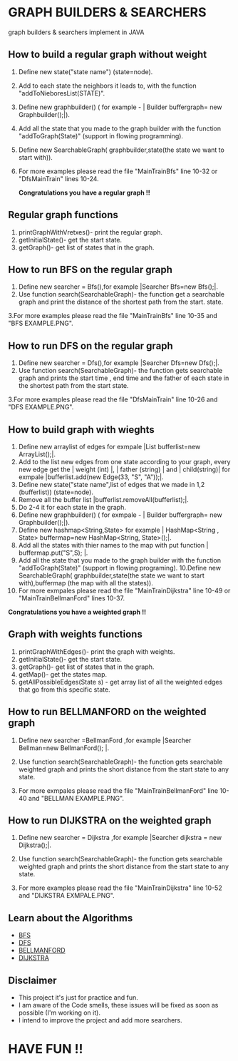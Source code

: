 # GRAPH BUILDERS & SEARCHERS

graph builders & searchers implement in JAVA

## How to build a regular graph without weight
1. Define new state("state name") (state=node).
2. Add to each state the neighbors it leads to, with the function "addToNieboresList(STATE)".
3. Define new graphbuilder() ( for example - | Builder buffergraph= new Graphbuilder();|).
4. Add all the state that you made to the graph builder with the function "addToGraph(State)" (support in flowing programming).
5. Define new SearchableGraph( graphbuilder,state(the state we want to start with)).
6. For more examples please read the file "MainTrainBfs" line 10-32 or "DfsMainTrain" lines 10-24.

   **Congratulations you have a regular graph !!**


## Regular graph functions 
1. printGraphWithVretxes()- print the regular graph.
2. getInitialState()- get the start state.
3.  getGraph()- get list of states that in the graph.

## How to run BFS on the  regular graph
1. Define new searcher = Bfs(),for example |Searcher Bfs=new Bfs();|.
2. Use function search(SearchableGraph)- the function get a searchable graph and print the distance of the shortest path from the start. state.

3.For more examples please read the file "MainTrainBfs" line 10-35 and "BFS EXAMPLE.PNG".

## How to run DFS on the  regular graph
1. Define new searcher = Dfs(),for example |Searcher Dfs=new Dfs();|.
2. Use function search(SearchableGraph)- the function gets searchable graph and prints the start time , end time and the father of each state in the shortest path from the start state.

3.For more examples please read the file "DfsMainTrain" line 10-26 and "DFS EXAMPLE.PNG".

## How to build graph with wieghts
1. Define new arraylist of edges for exmpale |List<Edge> bufferlist=new ArrayList<Edge>();|.
2. Add to the list new edges from one state according to your graph, every new edge get the | weight (int) |, | father (string) | and |   child(string)|  for exmpale |bufferlist.add(new Edge(33, "S", "A"));|.
3. Define new state("state name",list of edges that we made in 1,2 (bufferlist)) (state=node).
4. Remove all the buffer list |bufferlist.removeAll(bufferlist);|.
5. Do 2-4 it for each state in the graph.
6. Define new graphbuilder() ( for exmpale - | Builder buffergraph= new Graphbuilder();|).
7. Define new hashmap<String,State> for example |    HashMap<String , State> buffermap=new HashMap<String, State>();|.
8. Add all the states with thier names to the map with put function | buffermap.put("S",S); |.
9. Add all the state that you made to the graph builder with the function "addToGraph(State)" (support in flowing programing).
10.Define new SearchableGraph( graphbuilder,state(the state we want to start with),buffermap (the map with all the states)).
11. For more exmpales please read the file "MainTrainDijkstra" line 10-49 or "MainTrainBellmanFord" lines 10-37.

   **Congratulations you have a weighted graph !!**
   
## Graph with weights functions
1. printGraphWithEdges()- print the graph with weights.
2. getInitialState()- get the start state.
3.  getGraph()- get list of states that in the graph.
4. getMap()- get the states map.
5. getAllPossibleEdges(State s) - get array list of all the weighted edges that go from this specific state.
  
## How to run BELLMANFORD on the weighted graph
1. Define new searcher =BellmanFord ,for example |Searcher Bellman=new BellmanFord(); |.
2. Use function search(SearchableGraph)- the function gets searchable weighted graph and prints the short distance from the start state to any state.


3. For more exmpales please read the file "MainTrainBellmanFord" line 10-40 and "BELLMAN EXAMPLE.PNG".

## How to run DIJKSTRA on the weighted graph
1. Define new searcher = Dijkstra ,for example |Searcher dijkstra = new Dijkstra();|.
2. Use function search(SearchableGraph)- the function gets searchable weighted graph and prints the short distance from the start state to any state.

3. For more examples please read the file "MainTrainDijkstra" line 10-52 and "DIJKSTRA EXMPALE.PNG".


## Learn about the Algorithms

* [BFS](https://en.wikipedia.org/wiki/Breadth-first_search) 
* [DFS](https://en.wikipedia.org/wiki/Depth-first_search) 
* [BELLMANFORD](https://en.wikipedia.org/wiki/Bellman%E2%80%93Ford_algorithm) 
* [DIJKSTRA](https://en.wikipedia.org/wiki/Dijkstra%27s_algorithm) 


## Disclaimer

* This project it's just for practice and fun.
* I am aware of the Code smells, these issues will be fixed as soon as possible (I'm working on it).
* I intend to improve the project and add more searchers.

 # HAVE FUN !!
